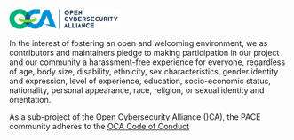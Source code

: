 <img src="/OCA-1.png" width="200">

In the interest of fostering an open and welcoming environment,
we as contributors and maintainers pledge to making participation
in our project and our community a harassment-free experience for everyone,
regardless of age, body size, disability, ethnicity, sex characteristics,
gender identity and expression, level of experience, education,
socio-economic status, nationality, personal appearance, race,
religion, or sexual identity and orientation.

As a sub-project of the Open Cybersecurity Alliance ()CA),
the PACE community adheres to the
[OCA Code of Conduct](https://github.com/sparrell/oasis-open-project/blob/coc/CODE_OF_CONDUCT.md)
